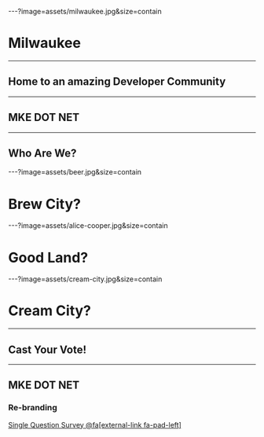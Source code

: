 ---?image=assets/milwaukee.jpg&size=contain
# <span class="orange black-shadow">Milwaukee</span>

---
## <span class="orange">Home to an amazing Developer Community</span>

---
## <span class="orange">MKE DOT NET</span>

---
## <span class="orange">Who Are We?</span>

---?image=assets/beer.jpg&size=contain
# <span class="orange black-shadow">Brew City?</span>

---?image=assets/alice-cooper.jpg&size=contain
# <span class="orange">Good Land?</span>

---?image=assets/cream-city.jpg&size=contain
# <span class="orange black-shadow">Cream City?</span>

---
## <span class="orange">Cast Your Vote!</span>

---
## <span class="orange">MKE DOT NET</span>
### <span class="orange">Re-branding</span>

[Single Question Survey @fa[external-link fa-pad-left]](https://surveymonkey.com/r/rebrandnet)
